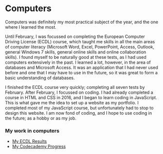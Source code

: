 
<html>
  <body>
  <h1>Computers</h1>
    <p>Computers was definitely my most practical subject of the year, and the one where I learned the most.</p>
    <p>Until February, I was focussed on completing the European Computer Driving License (ECDL) course, which taught me skills in all the main areas of computer literacy (Microsoft Word, Excel, PowerPoint, Access, Outlook, general Windows 7 skills, general online skills and online collaboration skills). I found myself to be naturally good at these tests, as I had used computers extensively in the past. I learned a lot, however, in the area of databases and Microsoft Access. It was an application that I had never used before and one that I may have to use in the future, so it was great to form a basic understanding of databases.</p>
    <p>I finished the ECDL course very quickly; completing all seven tests by February. After February, I focussed on coding. I had already completed a course in HTML and CSS in 2016, and I began to learn coding in JavaScript. This is what gave me the idea to set up a website as my portfolio. I completed most of my JavaScript course, but unfortunately had to stop to design this website. I am now fond of coding, and I hope to use coding in the future; as a hobby or as my job.</p>
    <h3>My work in computers</h3>
      <ul>
        <li><a href = "/pictures/Screenshot 2017-04-04 at 19.35.59.png" target="_blank">My ECDL Results</a></li>
        <li><a href = "/coding.html/" target="_blank">My Codecademy Progress</a></li>
      </ul>
  </body>
</html>
